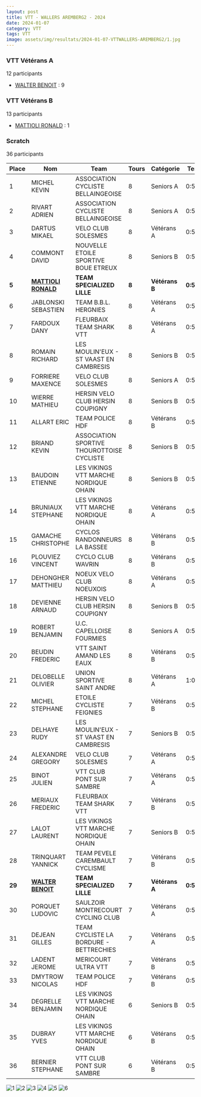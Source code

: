```yaml
---
layout: post
title: VTT - WALLERS AREMBERG2 - 2024
date: 2024-01-07
category: VTT
tags: VTT
image: assets/img/resultats/2024-01-07-VTTWALLERS-AREMBERG2/1.jpg
---
```


### VTT Vétérans A
12 participants
- [WALTER BENOIT](https://teamspecializedlille.github.io/coureurs/walterbenoit) : 9

### VTT Vétérans B
13 participants
- [MATTIOLI RONALD](https://teamspecializedlille.github.io/coureurs/mattiolironald) : 1

### Scratch
36 participants

| Place | Nom | Team | Tours | Catégorie | Temps |
|---|---|---|---|---|---|
| 1 | MICHEL KEVIN | ASSOCIATION CYCLISTE BELLAINGEOISE | 8 | Seniors A | 0:51:37 | 
| 2 | RIVART ADRIEN | ASSOCIATION CYCLISTE BELLAINGEOISE | 8 | Seniors A | 0:53:30 | 
| 3 | DARTUS MIKAEL | VELO CLUB SOLESMES | 8 | Vétérans A | 0:53:38 | 
| 4 | COMMONT DAVID | NOUVELLE ETOILE SPORTIVE BOUE ETREUX | 8 | Seniors B | 0:53:45 | 
| **5** | **[MATTIOLI RONALD](https://teamspecializedlille.github.io/coureurs/mattiolironald)** | **TEAM SPECIALIZED LILLE** | **8** | **Vétérans B** | **0:54:15** | 
| 6 | JABLONSKI SEBASTIEN | TEAM B.B.L. HERGNIES | 8 | Vétérans A | 0:54:16 | 
| 7 | FARDOUX DANY | FLEURBAIX TEAM SHARK VTT | 8 | Vétérans A | 0:55:4 | 
| 8 | ROMAIN RICHARD | LES MOULIN'EUX - ST VAAST EN CAMBRESIS | 8 | Seniors B | 0:55:20 | 
| 9 | FORRIERE MAXENCE | VELO CLUB SOLESMES | 8 | Seniors A | 0:55:23 | 
| 10 | WIERRE MATHIEU | HERSIN VELO CLUB HERSIN COUPIGNY | 8 | Seniors B | 0:55:49 | 
| 11 | ALLART ERIC | TEAM POLICE HDF | 8 | Vétérans B | 0:55:57 | 
| 12 | BRIAND KEVIN | ASSOCIATION SPORTIVE THOUROTTOISE CYCLISTE | 8 | Seniors B | 0:56:35 | 
| 13 | BAUDOIN ETIENNE | LES VIKINGS VTT MARCHE NORDIQUE OHAIN | 8 | Seniors B | 0:57:31 | 
| 14 | BRUNIAUX STEPHANE | LES VIKINGS VTT MARCHE NORDIQUE OHAIN | 8 | Vétérans A | 0:57:31 | 
| 15 | GAMACHE CHRISTOPHE | CYCLOS RANDONNEURS LA BASSEE | 8 | Vétérans B | 0:58:47 | 
| 16 | PLOUVIEZ VINCENT | CYCLO CLUB WAVRIN | 8 | Vétérans B | 0:59:4 | 
| 17 | DEHONGHER MATTHIEU | NOEUX VELO CLUB NOEUXOIS | 8 | Vétérans A | 0:59:29 | 
| 18 | DEVIENNE ARNAUD | HERSIN VELO CLUB HERSIN COUPIGNY | 8 | Seniors B | 0:59:44 | 
| 19 | ROBERT BENJAMIN | U.C. CAPELLOISE FOURMIES | 8 | Seniors A | 0:59:53 | 
| 20 | BEUDIN FREDERIC | VTT SAINT AMAND LES EAUX | 8 | Vétérans B | 0:59:57 | 
| 21 | DELOBELLE OLIVIER | UNION SPORTIVE SAINT ANDRE | 8 | Vétérans A | 1:0:8 | 
| 22 | MICHEL STEPHANE | ETOILE CYCLISTE FEIGNIES | 7 | Vétérans B | 0:51:47 | 
| 23 | DELHAYE RUDY | LES MOULIN'EUX - ST VAAST EN CAMBRESIS | 7 | Seniors B | 0:52:27 | 
| 24 | ALEXANDRE GREGORY | VELO CLUB SOLESMES | 7 | Vétérans A | 0:52:30 | 
| 25 | BINOT JULIEN | VTT  CLUB PONT SUR SAMBRE | 7 | Vétérans A | 0:52:36 | 
| 26 | MERIAUX FREDERIC | FLEURBAIX TEAM SHARK VTT | 7 | Vétérans B | 0:52:54 | 
| 27 | LALOT LAURENT | LES VIKINGS VTT MARCHE NORDIQUE OHAIN | 7 | Seniors B | 0:53:26 | 
| 28 | TRINQUART YANNICK | TEAM PEVELE CAREMBAULT CYCLISME | 7 | Vétérans B | 0:53:29 | 
| **29** | **[WALTER BENOIT](https://teamspecializedlille.github.io/coureurs/walterbenoit)** | **TEAM SPECIALIZED LILLE** | **7** | **Vétérans A** | **0:53:55** | 
| 30 | PORQUET LUDOVIC | SAULZOIR MONTRECOURT CYCLING CLUB | 7 | Vétérans A | 0:54:31 | 
| 31 | DEJEAN GILLES | TEAM CYCLISTE LA BORDURE - BETTRECHIES | 7 | Vétérans A | 0:55:19 | 
| 32 | LADENT JEROME | MERICOURT ULTRA VTT | 7 | Vétérans B | 0:57:11 | 
| 33 | DMYTROW NICOLAS | TEAM POLICE HDF | 7 | Vétérans B | 0:59:15 | 
| 34 | DEGRELLE BENJAMIN | LES VIKINGS VTT MARCHE NORDIQUE OHAIN | 6 | Seniors B | 0:55:20 | 
| 35 | DUBRAY YVES | LES VIKINGS VTT MARCHE NORDIQUE OHAIN | 6 | Vétérans B | 0:55:20 | 
| 36 | BERNIER STEPHANE | VTT  CLUB PONT SUR SAMBRE | 6 | Vétérans B | 0:57:46 | 

![1](http://teamspecializedlille.github.io/assets/img/resultats/2024-01-07-VTTWALLERS-AREMBERG2/1.jpg)
![2](http://teamspecializedlille.github.io/assets/img/resultats/2024-01-07-VTTWALLERS-AREMBERG2/2.jpg)
![3](http://teamspecializedlille.github.io/assets/img/resultats/2024-01-07-VTTWALLERS-AREMBERG2/3.jpg)
![4](http://teamspecializedlille.github.io/assets/img/resultats/2024-01-07-VTTWALLERS-AREMBERG2/4.jpg)
![5](http://teamspecializedlille.github.io/assets/img/resultats/2024-01-07-VTTWALLERS-AREMBERG2/5.jpg)
![6](http://teamspecializedlille.github.io/assets/img/resultats/2024-01-07-VTTWALLERS-AREMBERG2/6.jpg)
